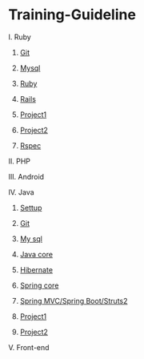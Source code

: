 # Training-Guideline

I. Ruby
1. [Git](https://github.com/framgia/Training-Guideline/blob/master/Git/git_tutorial.md)

2. [Mysql](https://github.com/framgia/Training-Guideline/blob/master/mysql/mysql.md)

3. [Ruby](https://github.com/framgia/Training-Guideline/blob/master/Ruby/ruby.md)

4. [Rails](https://github.com/framgia/Training-Guideline/blob/master/Rails/rails_tutorial.md)

5. [Project1](https://#)

6. [Project2](https://#)

7. [Rspec](https://#)

II. PHP

III. Android

IV. Java
1. [Settup](https://docs.google.com/document/d/1Bhce_meNfVhBhtTsPDtclI0Fz56VjB8-g1gKqjKMats/edit?usp=sharing)

2. [Git](https://github.com/framgia/Training-Guideline/blob/master/Git/git_tutorial.md)

3. [My sql](https://github.com/framgia/Training-Guideline/blob/master/mysql/mysql.md)

4. [Java core](https://github.com/framgia/Training-Guideline/blob/master/JavaCore/javacore_tutorial.md)

5. [Hibernate](https://github.com/framgia/Training-Guideline/blob/master/Hibernate/hibernate_tutorial.md)

6. [Spring core](https://github.com/framgia/Training-Guideline/blob/master/SpringCore/SpringCore_tutorial.md)

7. [Spring MVC/Spring Boot/Struts2](https://github.com/framgia/Training-Guideline/blob/master/SpringMVC/SpringMVC_tutorial.md)

8. [Project1](https://#)

9. [Project2](https://#)

V. Front-end

